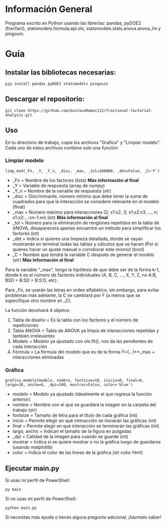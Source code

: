 # Información General

Programa escrito en Python usando las librerías: pandas, pyDOE2 (fracfact), statsmodels.formula.api.ols, statsmodels.stats.anova.anova_lm y pingouin.

# Guía

## Instalar las bibliotecas necesarias:
```
pip install pandas pyDOE2 statsmodels pingouin
```

## Descargar el repositorio:
```
git clone https://github.com/GustavoRamos112/fractional-factorial-analysis.git
```

## Uso

En tu directorio de trabajo, copia los archivos "Grafica" y "Limpiar modelo". Cada uno de estos archivos contiene solo una función:

### Limpiar modelo

```
limp_mod(_Fn, _Y, _Y_n, _disc, _max, _tol=100000, _det=False, _C='F')
```

- _Fn = Nombre de los factores (lista) **Más información al final**
- _Y = Variable de respuesta (array de numpy)
- _Y_n = Nombre de la variable de respuesta (str)
- _disc = Discriminante, número mínimo que debe tener la suma de cuadrados para que la interacción se considere relevante en el modelo (float)
- _max = Número máximo para interacciones (2; x1:x2, 3; x1:x2:x3, ..., n; x1:x2:...:xn-1:xn) (int) **Más información al final**
- _tol = Número para la eliminación de renglones repetidos en la tabla de ANOVA, desaparecerá apenas encuentre un método para simplificar los factores (int)
- _det = Indica si quieres una limpieza detallada, donde se vayan mostrando en terminal todas las tablas y cálculos que se hacen (Por si quieres hacer un ajuste manual o corroborar este mismo) (bool)
- _C = Nombre que tendrá la variable C después de generar el modelo (str) **Más información al final**

Para la variable "_max", tengo la hipótesis de que debe ser de la forma k-1, donde k es el número de factores individuales (A, B, C, ..., X, Y, Z, no A:B, BSD = B:SD = B:S:D, etc).

Para _Fn, se usarán las letras en orden alfabético, sin embargo, para evitar problemas más adelante, la C se cambiará por F (a menos que se especifique otro nombre en _C).

La función devolverá 4 objetos:
1. Tabla de diseño = Es la tabla con los factores y el número de repeticiones
2. Tabla ANOVA = Tabla de ANOVA ya limpia de interacciones repetidas y también irrelevantes
3. Modelo = Modelo ya ajustado con ols.fit(), nos da las pendientes de cada interacción
4. Fórmula = La fórmula del modelo que es de la forma Y~(...)**_max + interacciones eliminadas

### Gráfica

```
grafica_modelo(modelo, nombre, fontsize=10, inicio=0, final=0, largo=18, ancho=6, _dpi=100, mostrar=False, color='blue')
```

- modelo = Modelo ya ajustado (idealmente el que regresa la función anterior)
- nombre = Nombre con el que se guardará la imagen en la carpeta del trabajo (str)
- fontsize = Tamaño de letra para el título de cada gráfica (int)
- inicio = Permite elegir en qué interacción se iniciarán las gráficas (int)
- final = Permite elegir en qué interacción se terminarán las gráficas (int)
- largo, ancho = Indican el tamaño de la figura en pulgadas
- _dpi = Calidad de la imagen para cuando se guarde (int)
- mostrar = Indica si se quiere mostrar o no la gráfica luego de guardarse (usando matplotlib)
- color = Indica el color de las líneas de la gráfica (str color html)

## Ejecutar main.py

Si usas mi perfil de PowerShell:
```
py main
```
Si no usas mi perfil de PowerShell:
```
python main.py
```

Si necesitas más ayuda o tienes alguna pregunta adicional, ¡házmelo saber!
